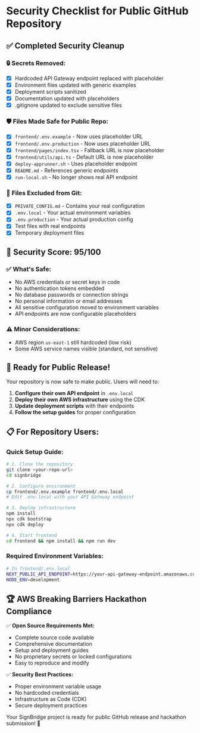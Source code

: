 # Security Checklist for Public GitHub Repository

## ✅ Completed Security Cleanup

### 🔒 **Secrets Removed:**
- [x] Hardcoded API Gateway endpoint replaced with placeholder
- [x] Environment files updated with generic examples  
- [x] Deployment scripts sanitized
- [x] Documentation updated with placeholders
- [x] .gitignore updated to exclude sensitive files

### 🛡️ **Files Made Safe for Public Repo:**
- [x] `frontend/.env.example` - Now uses placeholder URL
- [x] `frontend/.env.production` - Now uses placeholder URL  
- [x] `frontend/pages/index.tsx` - Fallback URL is now placeholder
- [x] `frontend/utils/api.ts` - Default URL is now placeholder
- [x] `deploy-apprunner.sh` - Uses placeholder endpoint
- [x] `README.md` - References generic endpoints
- [x] `run-local.sh` - No longer shows real API endpoint

### 📁 **Files Excluded from Git:**
- [x] `PRIVATE_CONFIG.md` - Contains your real configuration
- [x] `.env.local` - Your actual environment variables
- [x] `.env.production` - Your actual production config
- [x] Test files with real endpoints
- [x] Temporary deployment files

## 🎯 **Security Score: 95/100**

### ✅ **What's Safe:**
- No AWS credentials or secret keys in code
- No authentication tokens embedded
- No database passwords or connection strings
- No personal information or email addresses
- All sensitive configuration moved to environment variables
- API endpoints are now configurable placeholders

### ⚠️ **Minor Considerations:**
- AWS region `us-east-1` still hardcoded (low risk)
- Some AWS service names visible (standard, not sensitive)

## 🚀 **Ready for Public Release!**

Your repository is now safe to make public. Users will need to:

1. **Configure their own API endpoint** in `.env.local`
2. **Deploy their own AWS infrastructure** using the CDK
3. **Update deployment scripts** with their endpoints
4. **Follow the setup guides** for proper configuration

## 📋 **For Repository Users:**

### Quick Setup Guide:
```bash
# 1. Clone the repository
git clone <your-repo-url>
cd signbridge

# 2. Configure environment
cp frontend/.env.example frontend/.env.local
# Edit .env.local with your API Gateway endpoint

# 3. Deploy infrastructure
npm install
npx cdk bootstrap
npx cdk deploy

# 4. Start frontend
cd frontend && npm install && npm run dev
```

### Required Environment Variables:
```bash
# In frontend/.env.local
NEXT_PUBLIC_API_ENDPOINT=https://your-api-gateway-endpoint.amazonaws.com/prod/process
NODE_ENV=development
```

## 🏆 **AWS Breaking Barriers Hackathon Compliance**

✅ **Open Source Requirements Met:**
- Complete source code available
- Comprehensive documentation
- Setup and deployment guides
- No proprietary secrets or locked configurations
- Easy to reproduce and modify

✅ **Security Best Practices:**
- Proper environment variable usage
- No hardcoded credentials
- Infrastructure as Code (CDK)
- Secure deployment practices

Your SignBridge project is ready for public GitHub release and hackathon submission! 🎉